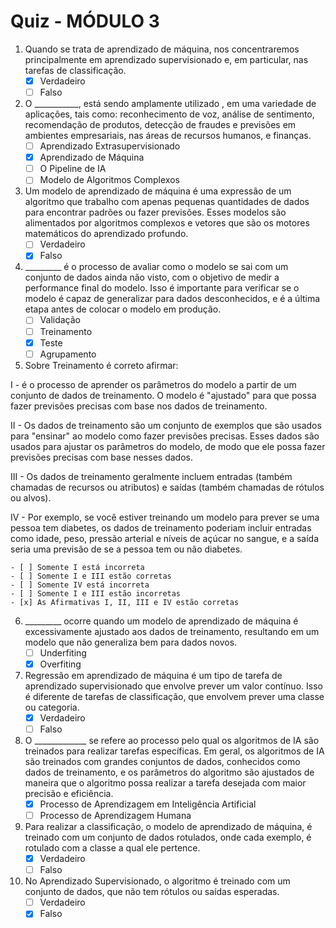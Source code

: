 # Quiz  - MÓDULO 3

1) Quando se trata de aprendizado de máquina, nos concentraremos principalmente em aprendizado supervisionado e, em particular, nas tarefas de classificação.
    - [x] Verdadeiro
    - [ ] Falso

2) O ___________, está sendo amplamente utilizado , em uma variedade de aplicações, tais como: reconhecimento de voz, análise de sentimento, recomendação de produtos, detecção de fraudes e previsões em ambientes empresariais, nas áreas de recursos humanos, e finanças.
    - [ ] Aprendizado Extrasupervisionado
    - [x] Aprendizado de Máquina
    - [ ] O Pipeline de IA
    - [ ] Modelo de Algoritmos Complexos

3) Um modelo de aprendizado de máquina é uma expressão de um algoritmo que trabalho com apenas pequenas quantidades de dados para encontrar padrões ou fazer previsões. Esses modelos são alimentados por algoritmos complexos e vetores que são os motores matemáticos do aprendizado profundo.
    - [ ] Verdadeiro
    - [x] Falso

4) _________ é o processo de avaliar como o modelo se sai com um conjunto de dados ainda não visto, com o objetivo de medir a performance final do modelo. Isso é importante para verificar se o modelo é capaz de generalizar para dados desconhecidos, e é a última etapa antes de colocar o modelo em produção.
    - [ ] Validação
    - [ ] Treinamento
    - [x] Teste
    - [ ] Agrupamento

5) Sobre Treinamento é correto afirmar:

I   - é o processo de aprender os parâmetros do modelo a partir de um conjunto de dados de treinamento. O modelo é "ajustado" para que possa fazer previsões precisas com base nos dados de treinamento.

II  - Os dados de treinamento são um conjunto de exemplos que são usados para "ensinar" ao modelo como fazer previsões precisas. Esses dados são usados para ajustar os parâmetros do modelo, de modo que ele possa fazer previsões precisas com base nesses dados.

III - Os dados de treinamento geralmente incluem entradas (também chamadas de recursos ou atributos) e saídas (também chamadas de rótulos ou alvos).

IV  - Por exemplo, se você estiver treinando um modelo para prever se uma pessoa tem diabetes, os dados de treinamento poderiam incluir entradas como idade, peso, pressão arterial e níveis de açúcar no sangue, e a saída seria uma previsão de se a pessoa tem ou não diabetes.

    - [ ] Somente I está incorreta
    - [ ] Somente I e III estão corretas
    - [ ] Somente IV está incorreta
    - [ ] Somente I e III estão incorretas
    - [x] As Afirmativas I, II, III e IV estão corretas

6) _________ ocorre quando um modelo de aprendizado de máquina é excessivamente ajustado aos dados de treinamento, resultando em um modelo que não generaliza bem para dados novos.
    - [ ] Underfiting
    - [x] Overfiting

7) Regressão em aprendizado de máquina é um tipo de tarefa de aprendizado supervisionado que envolve prever um valor contínuo. Isso é diferente de tarefas de classificação, que envolvem prever uma classe ou categoria.
    - [x] Verdadeiro
    - [ ] Falso

8) O _____________ se refere ao processo pelo qual os algoritmos de IA são treinados para realizar tarefas específicas. Em geral, os algoritmos de IA são treinados com grandes conjuntos de dados, conhecidos como dados de treinamento, e os parâmetros do algoritmo são ajustados de maneira que o algoritmo possa realizar a tarefa desejada com maior precisão e eficiência.
    - [x] Processo de Aprendizagem em Inteligência Artificial
    - [ ] Processo de Aprendizagem Humana

9) Para realizar a classificação, o modelo de aprendizado de máquina, é treinado com um conjunto de dados rotulados, onde cada exemplo, é rotulado com a classe a qual ele pertence.
    - [x] Verdadeiro
    - [ ] Falso

10) No Aprendizado Supervisionado, o algoritmo é treinado com um conjunto de dados, que não tem rótulos ou saídas esperadas.
    - [ ] Verdadeiro
    - [x] Falso
